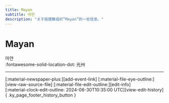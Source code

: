 ```yaml
---
title: Mayan
subtitle: 마얀
description: "关于摇摆舞组织“Mayan”的一些信息。"
---
```


# Mayan

마얀  
:fontawesome-solid-location-dot: 光州  


---

<div class="ky_page_footer" markdown>
<div class="ky_page_footer_trailing" markdown="span">
[:material-newspaper-plus:][add-event-link]
[:material-file-eye-outline:][view-raw-source-file]
[:material-file-edit-outline:][edit-info]
</div>
<div class="ky_page_footer_leading" markdown="span">
[:material-clock-edit-outline: 2024-06-30T10:35:00 UTC][view-edit-history]{ .ky_page_footer_history_button }
</div>
</div>

[add-event-link]: https://github.com/swingdance/events/issues/new?assignees=&labels=add+event&projects=&template=02-add_entity.yml&title=%5Bko_KR%5D%20Add%20Event%3A%20%3CName%3E&region=ko_KR&province=Gwangju&city=Gwangju&org_id=mayan "添加活动"
[view-raw-source-file]: https://github.com/swingdance/orgs/blob/main/ko_KR/mayan.json "查看原始源文件"
[edit-info]: https://github.com/swingdance/orgs/issues/new?assignees=&labels=update+org&projects=&template=03-update_entity.yml&title=%5Bko_KR%5D%20Update%20Org%3A%20Mayan&region=ko_KR&id=mayan&name=Mayan "编辑信息"

[view-edit-history]: https://github.com/swingdance/orgs/commits/main/ko_KR/mayan.json "查看编辑历史"

